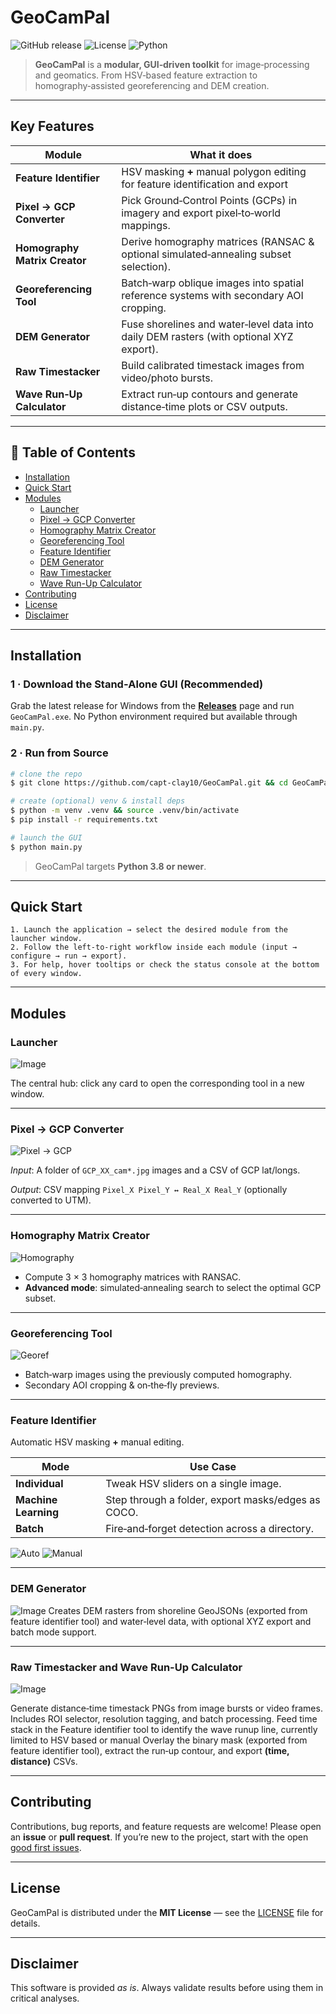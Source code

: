 # GeoCamPal

![GitHub release](https://img.shields.io/github/v/release/capt-clay10/GeoCamPal?style=for-the-badge)
![License](https://img.shields.io/github/license/capt-clay10/GeoCamPal?style=for-the-badge)
![Python](https://img.shields.io/badge/python-3.8%2B-blue?style=for-the-badge)

> **GeoCamPal** is a **modular, GUI‑driven toolkit** for image‑processing and geomatics. From HSV‑based feature extraction to homography‑assisted georeferencing and DEM creation.

---

## Key Features

| Module | What it does |
|--------|--------------|
| **Feature Identifier** | HSV masking **+** manual polygon editing for feature identification and export |
| **Pixel → GCP Converter** | Pick Ground‑Control Points (GCPs) in imagery and export pixel‑to‑world mappings. |
| **Homography Matrix Creator** | Derive homography matrices (RANSAC & optional simulated‑annealing subset selection). |
| **Georeferencing Tool** | Batch‑warp oblique images into spatial reference systems with secondary AOI cropping. |
| **DEM Generator** | Fuse shorelines and water‑level data into daily DEM rasters (with optional XYZ export). |
| **Raw Timestacker** | Build calibrated timestack images from video/photo bursts. |
| **Wave Run‑Up Calculator** | Extract run‑up contours and generate distance‑time plots or CSV outputs. |

---

## 📑 Table of Contents

- [Installation](#installation)
- [Quick Start](#quick-start)
- [Modules](#modules)
  - [Launcher](#launcher)
  - [Pixel → GCP Converter](#pixel-gcp-converter)
  - [Homography Matrix Creator](#homography-matrix-creator)
  - [Georeferencing Tool](#georeferencing-tool)
  - [Feature Identifier](#feature-identifier)
  - [DEM Generator](#dem-generator)
  - [Raw Timestacker](#raw-timestacker)
  - [Wave Run-Up Calculator](#wave-run-up-calculator)
- [Contributing](#contributing)
- [License](#license)
- [Disclaimer](#disclaimer)

---

## Installation

### 1 · Download the Stand‑Alone GUI (Recommended)

Grab the latest release for Windows from the [**Releases**](https://github.com/capt-clay10/GeoCamPal/releases) page and run `GeoCamPal.exe`. No Python environment required but available through `main.py`.

### 2 · Run from Source

```bash
# clone the repo
$ git clone https://github.com/capt-clay10/GeoCamPal.git && cd GeoCamPal

# create (optional) venv & install deps
$ python -m venv .venv && source .venv/bin/activate
$ pip install -r requirements.txt

# launch the GUI
$ python main.py
```

> GeoCamPal targets **Python 3.8 or newer**.

---

## Quick Start

```text
1. Launch the application → select the desired module from the launcher window.
2. Follow the left‑to‑right workflow inside each module (input → configure → run → export).
3. For help, hover tooltips or check the status console at the bottom of every window.
```

---

## Modules

### Launcher

![Image](https://github.com/user-attachments/assets/beb10b19-331c-4dce-b042-e3b67e62424e)

The central hub: click any card to open the corresponding tool in a new window.

---

### Pixel → GCP Converter

![Pixel → GCP](https://github.com/user-attachments/assets/f2c5d443-49a9-429f-8850-b6efcb3afeca)

*Input*: A folder of `GCP_XX_cam*.jpg` images and a CSV of GCP lat/longs.

*Output*: CSV mapping `Pixel_X Pixel_Y ↔ Real_X Real_Y` (optionally converted to UTM).

---

### Homography Matrix Creator

![Homography](https://github.com/user-attachments/assets/dbba3cd7-e109-4362-b03a-c4639818f71f)

* Compute 3 × 3 homography matrices with RANSAC.
* **Advanced mode**: simulated‑annealing search to select the optimal GCP subset.

---

### Georeferencing Tool

![Georef](https://github.com/user-attachments/assets/1b007ab0-517b-426c-99f0-009967267673)

* Batch‑warp images using the previously computed homography.
* Secondary AOI cropping & on‑the‑fly previews.

---

### Feature Identifier

Automatic HSV masking **+** manual editing.

| Mode | Use Case |
|------|----------|
| **Individual** | Tweak HSV sliders on a single image. |
| **Machine Learning** | Step through a folder, export masks/edges as COCO. |
| **Batch** | Fire‑and‑forget detection across a directory. |

![Auto](https://github.com/user-attachments/assets/3a3abb66-9938-4d82-93c0-c66147afa488)
![Manual](https://github.com/user-attachments/assets/cffc926c-0033-437c-b4a6-17ff03f08efb)

---

### DEM Generator
![Image](https://github.com/user-attachments/assets/f710d0b6-7fd0-4dd0-98c6-516068f73fb0)
Creates DEM rasters from shoreline GeoJSONs (exported from feature identifier tool) and water‑level data, with optional XYZ export and batch mode support.

---

### Raw Timestacker and Wave Run-Up Calculator

![Image](https://github.com/user-attachments/assets/05a0e52a-b52d-4af1-a411-cdd6b1fe94a2)

Generate distance‑time timestack PNGs from image bursts or video frames. Includes ROI selector, resolution tagging, and batch processing. Feed time stack in the Feature identifier tool to identify the wave runup line, currently limited to HSV based or manual
Overlay the binary mask (exported from feature identifier tool), extract the run‑up contour, and export **(time, distance)** CSVs.

---

## Contributing

Contributions, bug reports, and feature requests are welcome! Please open an **issue** or **pull request**. If youʼre new to the project, start with the open [good first issues](https://github.com/capt-clay10/GeoCamPal/labels/good%20first%20issue).

---

## License

GeoCamPal is distributed under the **MIT License** — see the [LICENSE](LICENSE) file for details.

---

## Disclaimer

This software is provided *as is*. Always validate results before using them in critical analyses.
